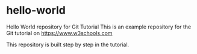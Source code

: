  # hello-world
 Hello World repository for Git Tutorial
 This is an example repository for the Git tutorial on https://www.w3schools.com
 
 This repository is built step by step in the tutorial.
 